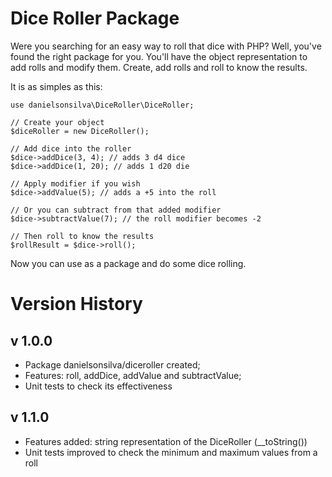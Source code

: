 # Dice Roller Package
Were you searching for an easy way to roll that dice with PHP? Well, you've found the right package for you.
You'll have the object representation to add rolls and modify them. Create, add rolls and roll to know the results.

It is as simples as this:

```
use danielsonsilva\DiceRoller\DiceRoller;

// Create your object
$diceRoller = new DiceRoller();

// Add dice into the roller
$dice->addDice(3, 4); // adds 3 d4 dice
$dice->addDice(1, 20); // adds 1 d20 die

// Apply modifier if you wish
$dice->addValue(5); // adds a +5 into the roll

// Or you can subtract from that added modifier
$dice->subtractValue(7); // the roll modifier becomes -2

// Then roll to know the results
$rollResult = $dice->roll();
``` 

Now you can use as a package and do some dice rolling.

# Version History

## v 1.0.0

- Package danielsonsilva/diceroller created;
- Features: roll, addDice, addValue and subtractValue;
- Unit tests to check its effectiveness

## v 1.1.0

- Features added: string representation of the DiceRoller (__toString())
- Unit tests improved to check the minimum and maximum values from a roll
